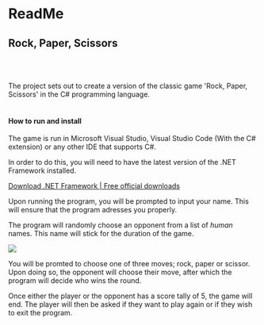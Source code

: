 # ReadMe

## Rock, Paper, Scissors

<br>

<br>

The project sets out to create a version of the classic game 'Rock, Paper, Scissors' in the C# programming language.
<br>
<br>
<h4>How to run and install</h4>
The game is run in Microsoft Visual Studio, Visual Studio Code (With the C# extension) or any other IDE that supports C#. 

In order to do this, you will need to have the latest version of the .NET Framework installed.

[Download .NET Framework | Free official downloads](https://dotnet.microsoft.com/en-us/download/dotnet-framework)



Upon running the program, you will be prompted to input your name. This will ensure that the program adresses you properly. 

The program will randomly choose an opponent from a list of *human* names. This name will stick for the duration of the game. 

![](https://media.discordapp.net/attachments/748131370722918490/1039887636145393684/image.png)

You will be promted to choose one of three moves; rock, paper or scissor. Upon doing so, the opponent will choose their move, after which the program will decide who wins the round. 

Once either the player or the opponent has a score tally of 5, the game will end. The player will then be asked if they want to play again or if they wish to exit the program. 
